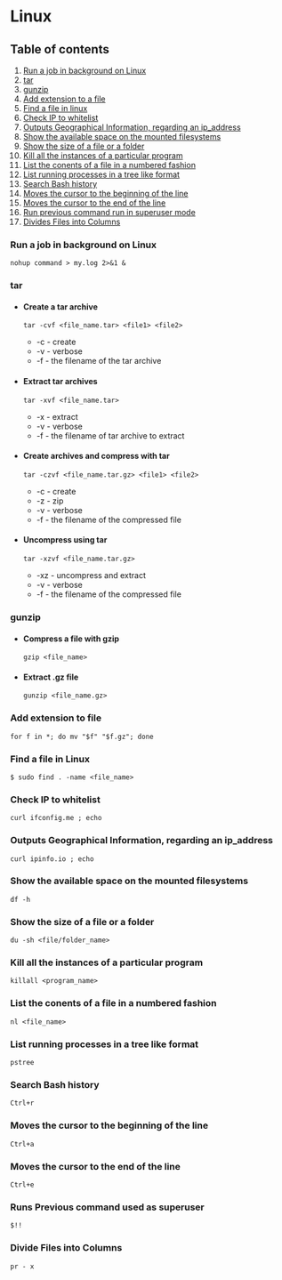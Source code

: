 # Linux

## Table of contents

1) [Run a job in background on Linux](#runAJobInBack)
2) [tar](#tar)
3) [gunzip](#gunzip)
4) [Add extension to a file](#addExtensionToAFile)
5) [Find a file in linux](#findAFile)
6) [Check IP to whitelist](#checkIpToWhitelist)
7) [Outputs Geographical Information, regarding an ip_address](#outputGeographicalInfo)
9) [Show the available space on the mounted filesystems](#showFilesystemSpace)
10) [Show the size of a file or a folder](#showSizeOfFile)
11) [Kill all the instances of a particular program](#killall)
12) [List the conents of a file in a numbered fashion](#listContentsOfAFile)
13) [List running processes in a tree like format](#listRunningProcesses)
14) [Search Bash history](#searchBashHistory)
15) [Moves the cursor to the beginning of the line](#moveCursorToTheBeginning)
16) [Moves the cursor to the end of the line](#moveCursorToTheEndOfLine)
17) [Run previous command run in superuser mode](#previousSuperUserCommand)
18) [Divides Files into Columns](#divideFileColumn)

### <a name="runAJobInBack"></a> Run a job in background on Linux

`nohup command > my.log 2>&1 &`

### <a name="tar"></a> tar

* #### Create a tar archive
    `tar -cvf <file_name.tar> <file1> <file2>`
    
    * -c - create
    * -v - verbose
    * -f - the filename of the tar archive

* #### Extract tar archives
    `tar -xvf <file_name.tar>`
    
    * -x - extract
    * -v - verbose
    * -f - the filename of tar archive to extract

* #### Create archives and compress with tar
    `tar -czvf <file_name.tar.gz> <file1> <file2>`

    * -c - create
    * -z - zip
    * -v - verbose
    * -f - the filename of the compressed file

* #### Uncompress using tar
    `tar -xzvf <file_name.tar.gz>`

    * -xz - uncompress and extract
    * -v - verbose
    * -f - the filename of the compressed file
### <a name="gunzip"></a> gunzip

* #### Compress a file with gzip
    `gzip <file_name>`

* #### Extract .gz file
    `gunzip <file_name.gz>`

### <a name="addExtensionToAFile"></a> Add extension to file
`for f in *; do mv "$f" "$f.gz"; done`

### <a name="findAFile"></a> Find a file in Linux
`$ sudo find . -name <file_name>`

### <a name="checkIpToWhitelist"></a> Check IP to whitelist
`curl ifconfig.me ; echo`

### <a name="outputGeographicalInfo"></a> Outputs Geographical Information, regarding an ip_address
`curl ipinfo.io ; echo`

### <a name="showFilesystemSpace"></a> Show the available space on the mounted filesystems
`df -h`

### <a name="showSizeOfFile"></a> Show the size of a file or a folder
`du -sh <file/folder_name>`

### <a name="killall"></a> Kill all the instances of a particular program
`killall <program_name>`

### <a name="listContentsOfAFile"></a> List the conents of a file in a numbered fashion
`nl <file_name>`

### <a name="listRunningProcesses"></a> List running processes in a tree like format
`pstree`

### <a name="searchBashHistory"></a> Search Bash history
`Ctrl+r`

### <a name="moveCursorToTheBeginning"></a> Moves the cursor to the beginning of the line
`Ctrl+a`

### <a name="moveCursorToTheEndOfLine"></a> Moves the cursor to the end of the line
`Ctrl+e`

### <a name="previousSuperuserCommand"></a> Runs Previous command used as superuser
`$!!`

### <a name="divideFileColumn"></a> Divide Files into Columns
`pr - x`
